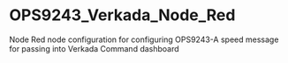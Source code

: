 # OPS9243_Verkada_Node_Red
Node Red node configuration for configuring OPS9243-A speed message for passing into Verkada Command dashboard
